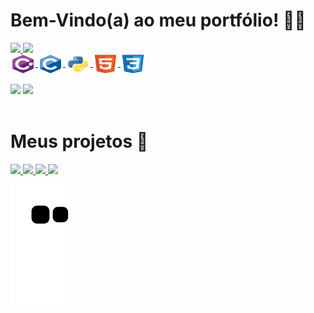 # Bem-Vindo(a) ao meu portfólio! :man_technologist:
<div>
  <a href="https://github.com/manoel-alves">
  <img height="180em" src="https://github-readme-stats.vercel.app/api?username=manoel-alves&show_icons=true&theme=tokyonight&include_all_commits=true&count_private=true&hide_border=true"/>
  <img height="180em" src="https://github-readme-stats.vercel.app/api/top-langs/?username=manoel-alves&layout=compact&langs_count=16&theme=tokyonight&hide_border=true&card_width=225"/><br>
</div>
<div style="display: inline_block">
  <img align="center" alt="C sharp" height="30" width="40" src="https://raw.githubusercontent.com/devicons/devicon/master/icons/csharp/csharp-original.svg">
  <img align="center" alt="C language" height="30" width="40" src="https://raw.githubusercontent.com/devicons/devicon/master/icons/c/c-original.svg">
  <!--- <img align="center" alt="C Plus Plus" height="30" width="40" src="https://raw.githubusercontent.com/devicons/devicon/master/icons/cplusplus/cplusplus-original.svg"> --->
  <img align="center" alt="Python" height="30" width="40" src="https://raw.githubusercontent.com/devicons/devicon/master/icons/python/python-original.svg">
  <img align="center" alt="HTML5" height="30" width="40" src="https://raw.githubusercontent.com/devicons/devicon/master/icons/html5/html5-original.svg">
  <img align="center" alt="CSS3" height="30" width="40" src="https://raw.githubusercontent.com/devicons/devicon/master/icons/css3/css3-original.svg">
</div>

<div style="display: inline_block"><br>
  <a href="www.linkedin.com/in/manoel-alves" target="_blank"><img src="https://img.shields.io/badge/LinkedIn-0077B5?style=for-the-badge&logo=linkedin&logoColor=white" target="_blank"></a>
  <a href="mailto:manoelann@hotmail.com" target="_blank"><img src="https://img.shields.io/badge/Outlook-0078D4?style=for-the-badge&logo=microsoft-outlook&logoColor=white" target="_blank"></a>
</div>
  
<br>
  
# Meus projetos :rocket:

<div>
  <a href="https://github.com/manoel-alves/Projeto_Xadrez_Console"><img width="405" src="https://github-readme-stats.vercel.app/api/pin/?username=manoel-alves&repo=Projeto_Xadrez_Console&theme=tokyonight&hide_border=true" />
  </a>
  <a href="https://github.com/manoel-alves/Conversor_de_Bases_Numericas"><img width="405" src="https://github-readme-stats.vercel.app/api/pin/?username=manoel-alves&repo=Conversor_de_Bases_Numericas&theme=tokyonight&hide_border=true" />
  </a>
  <a href="https://github.com/manoel-alves/Programa_de_Calculos_em_C"><img width="405" src="https://github-readme-stats.vercel.app/api/pin/?username=manoel-alves&repo=Programa_de_Calculos_em_C&theme=tokyonight&hide_border=true" />
  </a>
  <a href="https://github.com/manoel-alves/Contador_Binario-Arduino"><img width="405" src="https://github-readme-stats.vercel.app/api/pin/?username=manoel-alves&repo=Contador_Binario-Arduino&theme=tokyonight&hide_border=true" />
  </a>
</div>
 
![snake animation](https://github.com/manoel-alves/manoel-alves/blob/output/github-contribution-grid-snake.svg)
